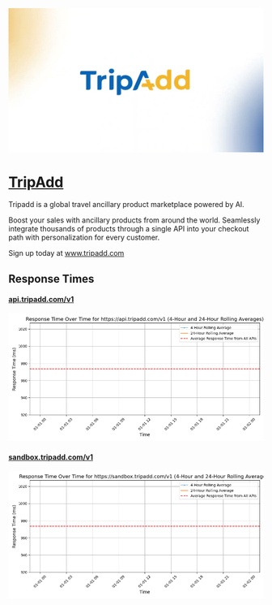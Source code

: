 [![Visit TripAdd](imagePreview.jpg)](https://tripadd.com)

# [TripAdd](https://tripadd.com)

Tripadd is a global travel ancillary product marketplace powered by AI. 

Boost your sales with ancillary products from around the world. Seamlessly integrate thousands of products through a single API into your checkout path with personalization for every customer.

Sign up today at www.tripadd.com

## Response Times

#### [api.tripadd.com/v1](https://api.tripadd.com/v1)

![api.tripadd.com/v1](response-time-charts/6170692e747269706164642e636f6d2f7631.png)
#### [sandbox.tripadd.com/v1](https://sandbox.tripadd.com/v1)

![sandbox.tripadd.com/v1](response-time-charts/73616e64626f782e747269706164642e636f6d2f7631.png)
